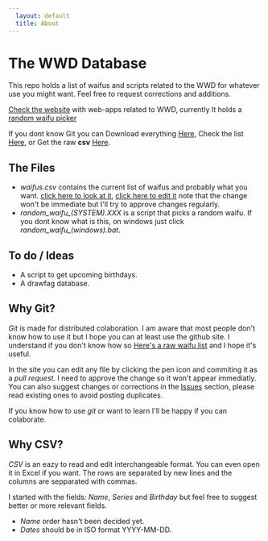 ```yaml
---
  layout: default
  title: About
---
```

# The WWD Database
This repo holds a list of waifus and scripts related to the WWD for whatever
use you might want. Feel free to request corrections and additions. 

[Check the website][github-page] with web-apps related to WWD, currently It holds a [random waifu picker][random-picker]

If you dont know Git you can Download everything [Here][download], Check the list [Here][waifu_list],
or Get the raw **csv** [Here][waifu_raw].

## The Files
- *waifus.csv* contains the current list of waifus and probably what you want.
  [click here to look at it][waifu_list], [click here to edit it][waifu_edit]
  note that the change won't be immediate but I'll try to approve changes
  regularly.
- *random_waifu_(SYSTEM).XXX* is a script that picks a random waifu. If you dont
  know what is this, on windows just click *random_waifu_(windows).bat*.

## To do / Ideas
- A script to get upcoming birthdays.
- A drawfag database.

## Why Git?
*Git* is made for distributed colaboration. I am aware that most people don't
know how to use it but I hope you can at least use the github site.
I understand if you don't know how so [Here's a raw waifu list][waifu_raw] and I hope
it's useful.

In the site you can edit any file by clicking the pen icon and commiting it as
a *pull request*. I need to approve the change so it won't appear immediatly. 
You can also suggest changes or corrections in the [Issues][issues] section, 
please read existing ones to avoid posting duplicates. 

If you know how to use *git* or want to learn I'll be happy if you can colaborate.

## Why CSV?
*CSV* is an eazy to read and edit interchangeable format. You can even open it in Excel if you want.
The rows are separated by new lines and the columns are sepparated with commas. 

I started with the fields: *Name*, *Series* and *Birthday* but feel free to suggest better
or more relevant fields.

- *Name* order hasn't been decided yet.
- *Dates* should be in ISO format YYYY-MM-DD.

[download]: <https://github.com/shfg-wwd/wwd/archive/main.zip>
[waifu_list]: <https://github.com/shfg-wwd/wwd/blob/main/waifus.csv>
[waifu_raw]: <https://raw.githubusercontent.com/shfg-wwd/wwd/main/waifus.csv>
[waifu_edit]: <https://github.com/shfg-wwd/wwd/edit/main/waifus.csv>
[issues]: <https://github.com/shfg-wwd/wwd/issues>
[github-page]:<https://shfg-wwd.github.io/wwd/>
[random-picker]:<https://shfg-wwd.github.io/wwd/site/index.html>

